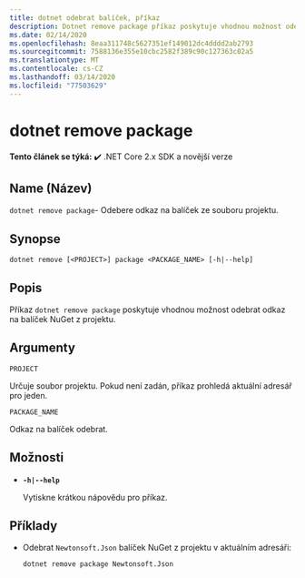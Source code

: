 ```yaml
---
title: dotnet odebrat balíček, příkaz
description: Dotnet remove package příkaz poskytuje vhodnou možnost odebrat odkaz na balíček NuGet na projekt.
ms.date: 02/14/2020
ms.openlocfilehash: 8eaa311748c5627351ef149012dc4dddd2ab2793
ms.sourcegitcommit: 7588136e355e10cbc2582f389c90c127363c02a5
ms.translationtype: MT
ms.contentlocale: cs-CZ
ms.lasthandoff: 03/14/2020
ms.locfileid: "77503629"
---
```

# <a name="dotnet-remove-package"></a>dotnet remove package

**Tento článek se týká:** ✔️ .NET Core 2.x SDK a novější verze

## <a name="name"></a>Name (Název)

`dotnet remove package`- Odebere odkaz na balíček ze souboru projektu.

## <a name="synopsis"></a>Synopse

```dotnetcli
dotnet remove [<PROJECT>] package <PACKAGE_NAME> [-h|--help]
```

## <a name="description"></a>Popis

Příkaz `dotnet remove package` poskytuje vhodnou možnost odebrat odkaz na balíček NuGet z projektu.

## <a name="arguments"></a>Argumenty

`PROJECT`

Určuje soubor projektu. Pokud není zadán, příkaz prohledá aktuální adresář pro jeden.

`PACKAGE_NAME`

Odkaz na balíček odebrat.

## <a name="options"></a>Možnosti

- **`-h|--help`**

  Vytiskne krátkou nápovědu pro příkaz.

## <a name="examples"></a>Příklady

- Odebrat `Newtonsoft.Json` balíček NuGet z projektu v aktuálním adresáři:

  ```dotnetcli
  dotnet remove package Newtonsoft.Json
  ```
